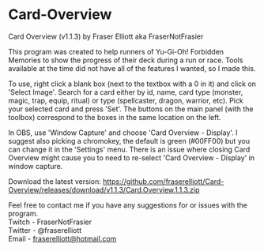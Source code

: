 # Card-Overview
Card Overview (v1.1.3) by Fraser Elliott aka FraserNotFrasier

This program was created to help runners of Yu-Gi-Oh! Forbidden Memories to show the progress of their deck during a run or race. Tools available at the time did not have all of the features I wanted, so I made this.

To use, right click a blank box (next to the textbox with a 0 in it) and click on 'Select Image'. Search for a card either by id, name, card type (monster, magic, trap, equip, ritual) or type (spellcaster, dragon, warrior, etc). Pick your selected card and press 'Set'.
The buttons on the main panel (with the toolbox) correspond to the boxes in the same location on the left.

In OBS, use 'Window Capture' and choose 'Card Overview - Display'. I suggest also picking a chromokey, the default is green (#00FF00) but you can change it in the 'Settings' menu. There is an issue where closing Card Overview might cause you to need to re-select 'Card Overview - Display' in window capture.

Download the latest version:
https://github.com/fraserelliott/Card-Overview/releases/download/v1.1.3/Card.Overview.1.1.3.zip

Feel free to contact me if you have any suggestions for or issues with the program.<br>
Twitch - FraserNotFrasier<br>
Twitter - @fraserelliott<br>
Email - fraserelliott@hotmail.com
